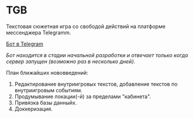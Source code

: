 # TGB
Текстовая сюжетная игра со свободой действий на платформе мессенджера Telegramm.

[Бот в Telegram](https://t.me/GuamokoTextGameBot)

*Бот находится в стадии начальной разработки и отвечает только когда сервер запущен (возможно раз в несколько дней).*

План ближайших нововведений:
1. Редактирование внутриигровых текстов, добавление текстов по внутриигровым событиям.
2. Продумывание локации(-й) за пределами "кабинета".
3. Привязка базы данныйх.
4. Доккеризация.